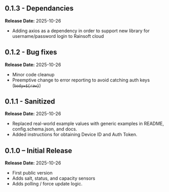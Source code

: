 ## 0.1.3 - Dependancies
**Release Date:** 2025-10-26
- Adding axios as a dependency in order to support new library for username/password login to Rainsoft cloud

## 0.1.2 - Bug fixes
**Release Date:** 2025-10-26
- Minor code cleanup
- Preemptive change to error reporting to avoid catching auth keys (~~```body=${raw}```~~)

## 0.1.1 - Sanitized
**Release Date:** 2025-10-26
- Replaced real-world example values with generic examples in README, config.schema.json, and docs.
- Added instructions for obtaining Device ID and Auth Token.

## 0.1.0 – Initial Release  
**Release Date:** 2025-10-26
- First public version
- Adds salt, status, and capacity sensors
- Adds polling / force update logic.
